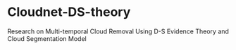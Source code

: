 # Cloudnet-DS-theory
Research on Multi-temporal Cloud Removal Using D-S Evidence Theory and Cloud Segmentation Model
